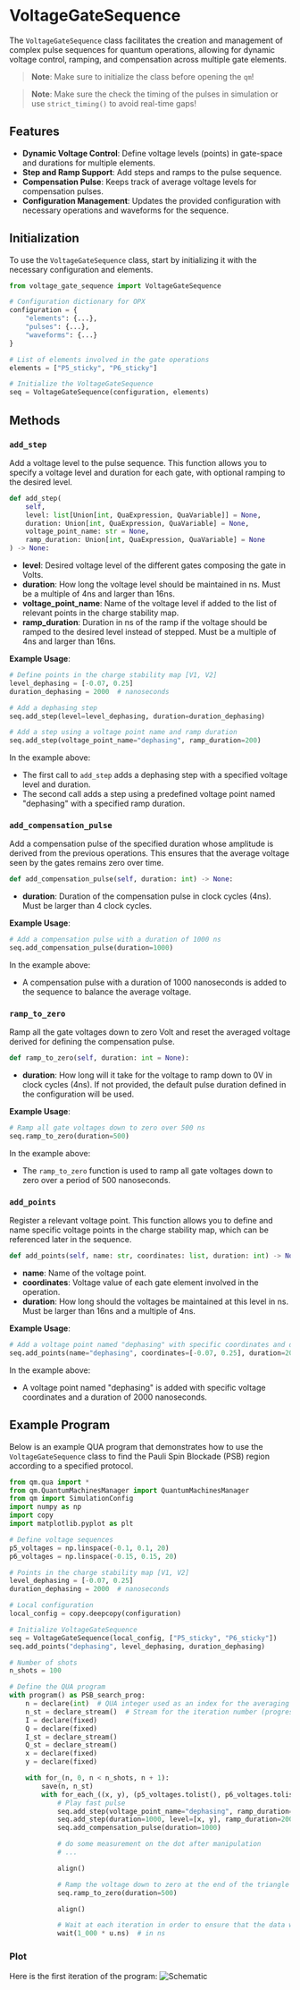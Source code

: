 # VoltageGateSequence

The `VoltageGateSequence` class facilitates the creation and management of complex pulse sequences for quantum operations, allowing for dynamic voltage control, ramping, and compensation across multiple gate elements.

> **Note**: Make sure to initialize the class before opening the `qm`!

> **Note**: Make sure the check the timing of the pulses in simulation or use `strict_timing()` to avoid real-time gaps!

## Features

- **Dynamic Voltage Control**: Define voltage levels (points) in gate-space and durations for multiple elements.
- **Step and Ramp Support**: Add steps and ramps to the pulse sequence.
- **Compensation Pulse**: Keeps track of average voltage levels for compensation pulses.
- **Configuration Management**: Updates the provided configuration with necessary operations and waveforms for the sequence.

## Initialization

To use the `VoltageGateSequence` class, start by initializing it with the necessary configuration and elements.

```python
from voltage_gate_sequence import VoltageGateSequence

# Configuration dictionary for OPX
configuration = {
    "elements": {...},
    "pulses": {...},
    "waveforms": {...}
}

# List of elements involved in the gate operations
elements = ["P5_sticky", "P6_sticky"]

# Initialize the VoltageGateSequence
seq = VoltageGateSequence(configuration, elements)
```

## Methods

### `add_step`

Add a voltage level to the pulse sequence. This function allows you to specify a voltage level and duration for each gate, with optional ramping to the desired level.

```python
def add_step(
    self,
    level: list[Union[int, QuaExpression, QuaVariable]] = None,
    duration: Union[int, QuaExpression, QuaVariable] = None,
    voltage_point_name: str = None,
    ramp_duration: Union[int, QuaExpression, QuaVariable] = None
) -> None:
```

- **level**: Desired voltage level of the different gates composing the gate in Volts.
- **duration**: How long the voltage level should be maintained in ns. Must be a multiple of 4ns and larger than 16ns.
- **voltage_point_name**: Name of the voltage level if added to the list of relevant points in the charge stability map.
- **ramp_duration**: Duration in ns of the ramp if the voltage should be ramped to the desired level instead of stepped. Must be a multiple of 4ns and larger than 16ns.

**Example Usage**:

```python
# Define points in the charge stability map [V1, V2]
level_dephasing = [-0.07, 0.25]
duration_dephasing = 2000  # nanoseconds

# Add a dephasing step
seq.add_step(level=level_dephasing, duration=duration_dephasing)

# Add a step using a voltage point name and ramp duration
seq.add_step(voltage_point_name="dephasing", ramp_duration=200)
```

In the example above:
- The first call to `add_step` adds a dephasing step with a specified voltage level and duration.
- The second call adds a step using a predefined voltage point named "dephasing" with a specified ramp duration.

### `add_compensation_pulse`

Add a compensation pulse of the specified duration whose amplitude is derived from the previous operations. This ensures that the average voltage seen by the gates remains zero over time.

```python
def add_compensation_pulse(self, duration: int) -> None:
```

- **duration**: Duration of the compensation pulse in clock cycles (4ns). Must be larger than 4 clock cycles.

**Example Usage**:

```python
# Add a compensation pulse with a duration of 1000 ns
seq.add_compensation_pulse(duration=1000)
```

In the example above:
- A compensation pulse with a duration of 1000 nanoseconds is added to the sequence to balance the average voltage.

### `ramp_to_zero`

Ramp all the gate voltages down to zero Volt and reset the averaged voltage derived for defining the compensation pulse.

```python
def ramp_to_zero(self, duration: int = None):
```

- **duration**: How long will it take for the voltage to ramp down to 0V in clock cycles (4ns). If not provided, the default pulse duration defined in the configuration will be used.

**Example Usage**:

```python
# Ramp all gate voltages down to zero over 500 ns
seq.ramp_to_zero(duration=500)
```

In the example above:
- The `ramp_to_zero` function is used to ramp all gate voltages down to zero over a period of 500 nanoseconds.

### `add_points`

Register a relevant voltage point. This function allows you to define and name specific voltage points in the charge stability map, which can be referenced later in the sequence.

```python
def add_points(self, name: str, coordinates: list, duration: int) -> None:
```

- **name**: Name of the voltage point.
- **coordinates**: Voltage value of each gate element involved in the operation.
- **duration**: How long should the voltages be maintained at this level in ns. Must be larger than 16ns and a multiple of 4ns.

**Example Usage**:

```python
# Add a voltage point named "dephasing" with specific coordinates and duration
seq.add_points(name="dephasing", coordinates=[-0.07, 0.25], duration=2000)
```

In the example above:
- A voltage point named "dephasing" is added with specific voltage coordinates and a duration of 2000 nanoseconds.

## Example Program

Below is an example QUA program that demonstrates how to use the `VoltageGateSequence` class to find the Pauli Spin Blockade (PSB) region according to a specified protocol.

```python
from qm.qua import *
from qm.QuantumMachinesManager import QuantumMachinesManager
from qm import SimulationConfig
import numpy as np
import copy
import matplotlib.pyplot as plt

# Define voltage sequences
p5_voltages = np.linspace(-0.1, 0.1, 20)
p6_voltages = np.linspace(-0.15, 0.15, 20)

# Points in the charge stability map [V1, V2]
level_dephasing = [-0.07, 0.25]
duration_dephasing = 2000  # nanoseconds

# Local configuration
local_config = copy.deepcopy(configuration)

# Initialize VoltageGateSequence
seq = VoltageGateSequence(local_config, ["P5_sticky", "P6_sticky"])
seq.add_points("dephasing", level_dephasing, duration_dephasing)

# Number of shots
n_shots = 100

# Define the QUA program
with program() as PSB_search_prog:
    n = declare(int)  # QUA integer used as an index for the averaging loop
    n_st = declare_stream()  # Stream for the iteration number (progress bar)
    I = declare(fixed)
    Q = declare(fixed)
    I_st = declare_stream()
    Q_st = declare_stream()
    x = declare(fixed)
    y = declare(fixed)

    with for_(n, 0, n < n_shots, n + 1):
        save(n, n_st)
        with for_each_((x, y), (p5_voltages.tolist(), p6_voltages.tolist())):
            # Play fast pulse
            seq.add_step(voltage_point_name="dephasing", ramp_duration=200)
            seq.add_step(duration=1000, level=[x, y], ramp_duration=200)
            seq.add_compensation_pulse(duration=1000)

            # do some measurement on the dot after manipulation
            # ...

            align()

            # Ramp the voltage down to zero at the end of the triangle (needed with sticky elements)
            seq.ramp_to_zero(duration=500)

            align()

            # Wait at each iteration in order to ensure that the data will not be transferred faster than 1 sample per µs to the stream processing.
            wait(1_000 * u.ns)  # in ns
```
### Plot
Here is the first iteration of the program:
![Schematic](schematic.png)
